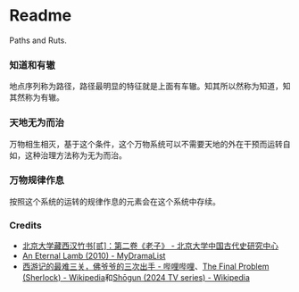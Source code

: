 # Readme
Paths and Ruts.

### 知道和有辙
地点序列称为路径，路径最明显的特征就是上面有车辙。知其所以然称为知道，知其然称为有辙。

### 天地无为而治
万物相生相灭，基于这个条件，这个万物系统可以不需要天地的外在干预而运转自如，这种治理方法称为无为而治。

### 万物规律作息
按照这个系统的运转的规律作息的元素会在这个系统中存续。

### Credits
- [北京大学藏西汉竹书[贰]：第二卷《老子》 - 北京大学中国古代史研究中心](https://zggds.pku.edu.cn/xzxz/58180.htm)
- [An Eternal Lamb (2010) - MyDramaList](https://mydramalist.com/722607-an-eternal-lamb)
- [西游记的最难三关，佛爷爷的三次出手 - 哔哩哔哩](https://www.bilibili.com/video/BV1re4y1b7sV/)、[The Final Problem (Sherlock) - Wikipedia](https://en.wikipedia.org/wiki/The_Final_Problem_(Sherlock))和[Shōgun (2024 TV series) - Wikipedia](https://en.wikipedia.org/wiki/Shōgun_(2024_TV_series))
